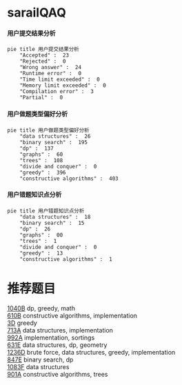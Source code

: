# sarailQAQ

<!-- tabs:start -->



#### **用户提交结果分析**

```mermaid
pie title 用户提交结果分析
    "Accepted" :  23
    "Rejected" :  0
    "Wrong answer" :  24
    "Runtime error" :  0
    "Time limit exceeded" :  0
    "Memory limit exceeded" :  0
    "Compilation error" :  3
    "Partial" :  0
```

#### **用户做题类型偏好分析**

```mermaid
pie title 用户做题类型偏好分析
    "data structures" :  26
    "binary search" :  195
    "dp" :  137
    "graphs" :  60
    "trees" :  108
    "divide and conquer" :  0
    "greedy" :  396
    "constructive algorithms" :  403
```
#### **用户错题知识点分析**

```mermaid
pie title 用户错题知识点分析
    "data structures" :  18
    "binary search" :  15
    "dp" :  26
    "graphs" :  00
    "trees" :  1
    "divide and conquer" :  0
    "greedy" :  13
    "constructive algorithms" :  1
```



<!-- tabs:end -->
# 推荐题目
[1040B](https://codeforces.com/contest/1040/problem/B)		dp,
                        greedy,
                        math		  
[610B](https://codeforces.com/contest/610/problem/B)		constructive algorithms,
                        implementation		  
[3D](https://codeforces.com/contest/3/problem/D)		greedy		  
[713A](https://codeforces.com/contest/713/problem/A)		data structures,
                        implementation		  
[992A](https://codeforces.com/contest/992/problem/A)		implementation,
                        sortings		  
[631E](https://codeforces.com/contest/631/problem/E)		data structures,
                        dp,
                        geometry		  
[1236D](https://codeforces.com/contest/1236/problem/D)		brute force,
                        data structures,
                        greedy,
                        implementation		  
[847E](https://codeforces.com/contest/847/problem/E)		binary search,
                        dp		  
[1083F](https://codeforces.com/contest/1083/problem/F)		data structures		  
[901A](https://codeforces.com/contest/901/problem/A)		constructive algorithms,
                        trees		  
